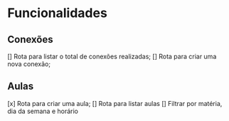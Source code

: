 # Funcionalidades

## Conexões

[] Rota para listar o total de conexões realizadas;
[] Rota para criar uma nova conexão;

## Aulas

[x] Rota para criar uma aula;
[] Rota para listar aulas
  [] Filtrar por matéria, dia da semana e horário